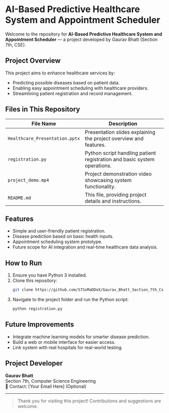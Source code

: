 # AI-Based Predictive Healthcare System and Appointment Scheduler

Welcome to the repository for **AI-Based Predictive Healthcare System and Appointment Scheduler** — a project developed by Gaurav Bhatt (Section 7th, CSE).

## Project Overview
This project aims to enhance healthcare services by:
- Predicting possible diseases based on patient data.
- Enabling easy appointment scheduling with healthcare providers.
- Streamlining patient registration and record management.

## Files in This Repository
| File Name           | Description                                      |
|---------------------|--------------------------------------------------|
| `Healthcare_Presentation.pptx` | Presentation slides explaining the project overview and features. |
| `registration.py`    | Python script handling patient registration and basic system operations. |
| `project_demo.mp4`      | Project demonstration video showcasing system functionality. |
| `README.md`          | This file, providing project details and instructions. |

## Features
- Simple and user-friendly patient registration.
- Disease prediction based on basic health inputs.
- Appointment scheduling system prototype.
- Future scope for AI integration and real-time healthcare data analysis.

## How to Run
1. Ensure you have Python 3 installed.
2. Clone this repository:
    ```bash
    git clone https://github.com/S7SxMaDDoX/Gaurav_Bhatt_Section_7th_Cse_Healthcare.git
    ```
3. Navigate to the project folder and run the Python script:
    ```bash
    python registration.py
    ```

## Future Improvements
- Integrate machine learning models for smarter disease prediction.
- Build a web or mobile interface for easier access.
- Link system with real hospitals for real-world testing.

## Project Developer
**Gaurav Bhatt**  
Section 7th, Computer Science Engineering  
📧 Contact: [Your Email Here] (Optional)

---

> Thank you for visiting this project! Contributions and suggestions are welcome.

